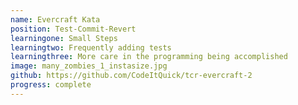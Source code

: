 ```yaml
---
name: Evercraft Kata 
position: Test-Commit-Revert
learningone: Small Steps
learningtwo: Frequently adding tests
learningthree: More care in the programming being accomplished
image: many_zombies_1_instasize.jpg
github: https://github.com/CodeItQuick/tcr-evercraft-2
progress: complete
---
```

